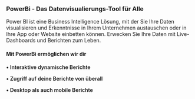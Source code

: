 <!-- @format -->

### PowerBi - Das Datenvisualierungs-Tool für Alle

Power BI ist eine Business Intelligence Lösung, mit der Sie Ihre Daten visualisieren und Erkenntnisse in Ihrem Unternehmen austauschen oder in Ihre App oder Website einbetten können. Erwecken Sie Ihre Daten mit Live-Dashboards und Berichten zum Leben.

#### Mit PowerBi ermöglichen wir dir

<div >
<p style="font-weight: 600">&#8226 Interaktive dynamische Berichte <br/></p>
<p style="font-weight: 600">&#8226 Zugriff auf deine Berichte von überall <br/></p>
<p style="font-weight: 600">&#8226 Desktop als auch mobile Berichte <br/></p>

</div>
